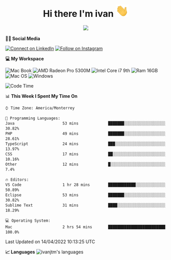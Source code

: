 <h1 align="center">Hi there I'm ivan <img src="https://raw.githubusercontent.com/ABSphreak/ABSphreak/master/gifs/Hi.gif" width="40px" /></h1>
<div align="center">
<img src="http://github-readme-streak-stats.herokuapp.com?user=ivanjtm&hide_border=true&background=00000000&border=FFFFFF00&sideNums=A8A8A8&sideLabels=A8A8A8&currStreakNum=FFC93C&dates=A8A8A8)](https://git.io/streak-stats"/>
</div>

**👦🏻 Social Media**

[![Connect on LinkedIn](https://img.shields.io/badge/LinkedIn-%230077B5.svg?&style=flat-square&logo=linkedin&logoColor=white)](https://www.linkedin.com/in/ivanjtm)
[![Follow on Instagram](https://img.shields.io/badge/Instagram-E4405F?style=flat-square&logo=instagram&logoColor=white)](https://www.instagram.com/ivanjtm)

**💻 My Workspace**

![Mac Book](https://img.shields.io/badge/Apple-MacBook_Pro_2019-999999?style=flat-square&logo=apple&logoColor=white)
![AMD Radeon Pro 5300M](https://img.shields.io/badge/AMD-Radeon_Pro_5300M-ED1C24?style=flat-square&logo=amd&logoColor=white)
![Intel Core i7 9th](https://img.shields.io/badge/Intel-Core_i7_9th-0071C5?style=flat-square&logo=intel&logoColor=white)
![Ram 16GB](https://img.shields.io/badge/RAM-16GB-230071C5?style=flat-square&logoColor=white)
![Mac OS](https://img.shields.io/badge/Mac%20OS-000000?style=flat-square&logo=apple&logoColor=white)
![Windows](https://img.shields.io/badge/Windows-0078D6?style=flat-square&logo=windows&logoColor=white)


<!--START_SECTION:waka-->
![Code Time](http://img.shields.io/badge/Code%20Time-655%20hrs%2031%20mins-blue)

📊 **This Week I Spent My Time On** 

```text
⌚︎ Time Zone: America/Monterrey

💬 Programming Languages: 
Java                     53 mins             ███████░░░░░░░░░░░░░░░░░░   30.82% 
PHP                      49 mins             ███████░░░░░░░░░░░░░░░░░░   28.61% 
TypeScript               24 mins             ███░░░░░░░░░░░░░░░░░░░░░░   13.97% 
CSS                      17 mins             ██░░░░░░░░░░░░░░░░░░░░░░░   10.16% 
Other                    12 mins             █░░░░░░░░░░░░░░░░░░░░░░░░   7.4%

🔥 Editors: 
VS Code                  1 hr 28 mins        ████████████░░░░░░░░░░░░░   50.89% 
Eclipse                  53 mins             ███████░░░░░░░░░░░░░░░░░░   30.82% 
Sublime Text             31 mins             ████░░░░░░░░░░░░░░░░░░░░░   18.29%

💻 Operating System: 
Mac                      2 hrs 54 mins       █████████████████████████   100.0%

```


 Last Updated on 14/04/2022 10:13:25 UTC
<!--END_SECTION:waka-->
**📈 Languages**
 ![ivanjtm's languages](https://wakatime.com/share/@ivanjtm/a32f83c6-d0c9-49a4-a5ae-d0440b950377.svg)
